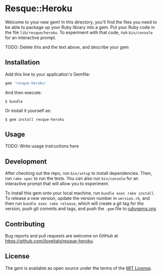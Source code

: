 # Resque::Heroku

Welcome to your new gem! In this directory, you'll find the files you need to be able to package up your Ruby library into a gem. Put your Ruby code in the file `lib/resque/heroku`. To experiment with that code, run `bin/console` for an interactive prompt.

TODO: Delete this and the text above, and describe your gem

## Installation

Add this line to your application's Gemfile:

```ruby
gem 'resque-heroku'
```

And then execute:

    $ bundle

Or install it yourself as:

    $ gem install resque-heroku

## Usage

TODO: Write usage instructions here

## Development

After checking out the repo, run `bin/setup` to install dependencies. Then, run `rake spec` to run the tests. You can also run `bin/console` for an interactive prompt that will allow you to experiment.

To install this gem onto your local machine, run `bundle exec rake install`. To release a new version, update the version number in `version.rb`, and then run `bundle exec rake release`, which will create a git tag for the version, push git commits and tags, and push the `.gem` file to [rubygems.org](https://rubygems.org).

## Contributing

Bug reports and pull requests are welcome on GitHub at https://github.com/iloveitaly/resque-heroku.


## License

The gem is available as open source under the terms of the [MIT License](http://opensource.org/licenses/MIT).

